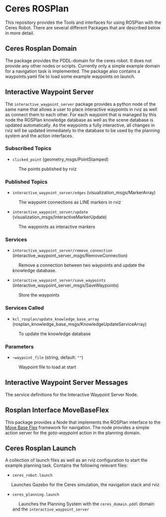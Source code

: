 # Ceres ROSPlan

This repository provides the Tools and interfaces for using ROSPlan with the Ceres Robot. There are several different Packages that are described below in more detail.

## Ceres Rosplan Domain

The package provides the PDDL-domain for the ceres robot. It does not provide any other nodes or scripts. Currently only a simple example domain for a navigation task is implemented. The package also contains a waypoints.yaml file to load some example waypoints on launch.

## Interactive Waypoint Server

The `interactive_waypoint_server` package provides a python node of the same name that allows a user to place interactive waypoints in rviz as well as connect them to each other. For each waypoint that is managed by this node the ROSPlan knowledge database as well as the scene database is updated automatically.
As the waypoints a fully interactive, all changes in rviz will be updated immediately to the database to be used by the planning system and the action interfaces.

### Subscribed Topics
- `clicked_point` (geometry\_msgs/PointStamped)

  &nbsp;&nbsp;&nbsp;&nbsp; The points published by rviz


### Published Topics
- `interactive_waypoint_server/edges` (visualization\_msgs/MarkerArray)
  
  &nbsp;&nbsp;&nbsp;&nbsp; The waypoint connections as LINE markers in rviz
- `interactive_waypoint_server/update` (visualization\_msgs/InteractiveMarkerUpdate)
 
  &nbsp;&nbsp;&nbsp;&nbsp; The waypoints as interactive markers
 
### Services 

- `interactive_waypoint_server/remove_connection` (interactive\_waypoint\_server\_msgs/RemoveConnection)
  
  &nbsp;&nbsp;&nbsp;&nbsp; Remove a connection between two waypoints and update the knowledge database.
- `interactive_waypoint_server/save_waypoints` (interactive\_waypoint\_server\_msgs/SaveWaypoints)

  &nbsp;&nbsp;&nbsp;&nbsp; Store the waypoints

### Services Called

- `kcl_rosplan/update_knowledge_base_array` (rosplan\_knowledge\_base\_msgs/KnowledgeUpdateServiceArray)

  &nbsp;&nbsp;&nbsp;&nbsp; To update the knowledge database
  
### Parameters

- `~waypoint_file` (string, default: `""`)

  &nbsp;&nbsp;&nbsp;&nbsp; Waypoint file to load at start

## Interactive Waypoint Server Messages

The service definitions for the Interactive Waypoint Server Node.

## Rosplan Interface MoveBaseFlex

This package provides a Node that implements the ROSPlan interface to the [Move Base Flex](https://github.com/magazino/move_base_flex) framework for navigation.
The node provides a simple action server for the *goto-waypoint* action in the planning domain.

## Ceres Rosplan Launch

A collection of launch files as well as an rviz configuration to start the example planning task. Contains the following relevant files:

- `ceres_robot.launch`
 
 &nbsp;&nbsp;&nbsp;&nbsp; Launches Gazebo for the Ceres simulation, the navigation stack and rviz
- `ceres_planning.launch`

  &nbsp;&nbsp;&nbsp;&nbsp; Launches the Planning System with the `ceres_domain.pddl` domain and the `interactive_waypoint_server`

